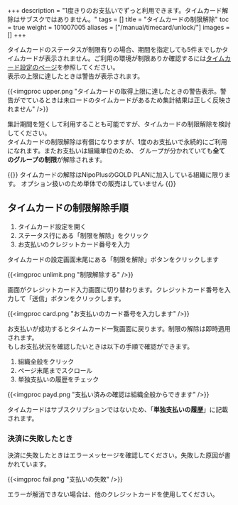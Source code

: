 +++
description = "1度きりのお支払いでずっと利用できます。タイムカード解除はサブスクではありません。"
tags = []
title = "タイムカードの制限解除"
toc = true
weight = 101007005
aliases = ["/manual/timecard/unlock/"]
images = []
+++

タイムカードのステータスが制限有りの場合、期間を指定しても5件までしかタイムカードが表示されません。ご利用の環境が制限ありか確認するには[タイムカード設定のページ](/docs/manual/timecard/setting/)を参照してください。  
表示の上限に達したときは警告が表示されます。

{{<imgproc upper.png "タイムカードの取得上限に達したときの警告表示。警告がでているときは未ロードのタイムカードがあるため集計結果は正しく反映されません" />}}

集計期間を短くして利用することも可能ですが、タイムカードの制限解除を検討してください。  
タイムカードの制限解除は有償になりますが、1度のお支払いで永続的にご利用になれます。またお支払いは組織単位のため、
グループが分かれていても**全てのグループの制限**が解除されます。

{{<alice pos="left" icon="default">}}
タイムカードの解除はNipoPlusのGOLD PLANに加入している組織に限ります。
オプション扱いのため単体での販売はしていません
{{</alice>}}

## タイムカードの制限解除手順

1. タイムカード設定を開く
1. ステータス行にある「制限を解除」をクリック
1. お支払いのクレジットカード番号を入力

タイムカードの設定画面末尾にある「制限を解除」ボタンをクリックします

{{<imgproc unlimit.png "制限解除する" />}}

画面がクレジットカード入力画面に切り替わります。クレジットカード番号を入力して「送信」ボタンをクリックします。

{{<imgproc card.png "お支払いのカード番号を入力します" />}}

お支払いが成功するとタイムカード一覧画面に戻ります。制限の解除は即時適用されます。  
もしお支払状況を確認したいときは以下の手順で確認ができます。

1. 組織全般をクリック
1. ページ末尾までスクロール
1. 単独支払いの履歴をチェック

{{<imgproc payd.png "支払い済みの確認は組織全般からできます" />}}

タイムカードはサブスクリプションではないため、「**単独支払いの履歴**」に記載されます。

### 決済に失敗したとき

決済に失敗したときはエラーメッセージを確認してください。失敗した原因が書かれています。

{{<imgproc fail.png "支払いの失敗" />}}

エラーが解消できない場合は、他のクレジットカードを使用してください。

